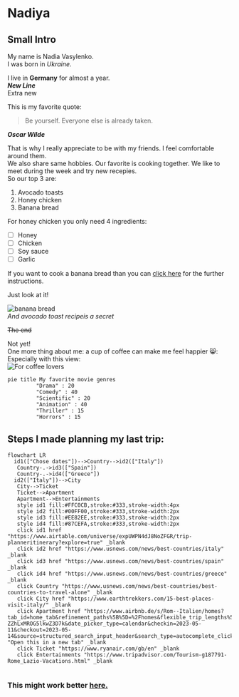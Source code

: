 # Nadiya

## Small Intro

My name is Nadia Vasylenko.  
I was born in _Ukraine_. 

I live in **Germany** for almost a year.  
**_New Line_**    
Extra new

This is my favorite quote:  
> Be yourself. Everyone else is already taken.  

**_Oscar Wilde_**  

That is why I really appreciate to be with my friends. I feel comfortable around them.  
We also share same hobbies. Our favorite is cooking together. We like to meet during the week and try new recepies.  
So our top 3 are:
1. Avocado toasts
2. Honey chicken 
3. Banana bread  


For honey chicken you only need 4 ingredients:
- [ ] Honey
- [ ] Chicken
- [ ] Soy sauce 
- [ ] Garlic  

If you want to cook a banana bread than you can [click here](https://www.allrecipes.com/recipe/20144/banana-banana-bread/) for the further instructions.  

Just look at it!  

![banana bread](https://www.allrecipes.com/thmb/R6ohOJAhQ4C2xCgunQxKt_mAo28=/750x0/filters:no_upscale():max_bytes(150000):strip_icc():format(webp)/241707-joys-easy-banana-bread-mfs-287-a6d07a3519d74ba0b420fa5cbcef4909.jpg)  
_And avocado toast recipeis a secret_  

~~The end~~  
  
  Not yet!  
  One more thing about me: a cup of coffee can make me feel happier 😸:  
  Especially with this view:  
  ![For coffee lovers](https://images.squarespace-cdn.com/content/v1/5dd5b5e9f226644911c4d733/1634165046140-YKFLRWPZRAAOSHMDKGRE/coffee-culture-in-italy.jpg?format=1000w)

``` mermaid 
pie title My favorite movie genres
         "Drama" : 20
         "Comedy" : 40
         "Scientific" : 20
         "Animation" : 40
         "Thriller" : 15
         "Horrors" : 15  
 ```  
 ## Steps I made planning my last trip:
 ``` mermaid
 flowchart LR
   id1(["Chose dates"])-->Country-->id2(["Italy"])
    Country-.->id3(["Spain"])
    Country-.->id4(["Greece"]) 
   id2(["Italy"])-->City
    City-->Ticket 
    Ticket-->Apartment
    Apartment-->Entertainments
    style id1 fill:#FFC0CB,stroke:#333,stroke-width:4px
    style id2 fill:#00FF00,stroke:#333,stroke-width:2px
    style id3 fill:#EE82EE,stroke:#333,stroke-width:2px
    style id4 fill:#87CEFA,stroke:#333,stroke-width:2px
    click id1 href "https://www.airtable.com/universe/expUWPN4dJ8NoZFGR/trip-planneritinerary?explore=true" _blank
    click id2 href "https://www.usnews.com/news/best-countries/italy" _blank
    click id3 href "https://www.usnews.com/news/best-countries/spain" _blank
    click id4 href "https://www.usnews.com/news/best-countries/greece" _blank
    click Country "https://www.usnews.com/news/best-countries/best-countries-to-travel-alone" _blank
    click City href "https://www.earthtrekkers.com/15-best-places-visit-italy/" _blank
    click Apartment href "https://www.airbnb.de/s/Rom--Italien/homes?tab_id=home_tab&refinement_paths%5B%5D=%2Fhomes&flexible_trip_lengths%5B%5D=one_week&price_filter_input_type=0&price_filter_num_nights=5&query=Rom%2C%20Italien&place_id=ChIJu46S-ZZhLxMROG5lkwZ3D7k&date_picker_type=calendar&checkin=2023-05-11&checkout=2023-05-14&source=structured_search_input_header&search_type=autocomplete_click" "Open this in a new tab" _blank
    click Ticket "https://www.ryanair.com/gb/en" _blank
    click Entertainments "https://www.tripadvisor.com/Tourism-g187791-Rome_Lazio-Vacations.html" _blank
    
``` 
### This might work better [here.](https://mermaid.live/edit) 
